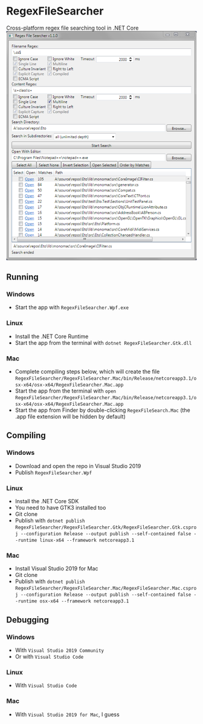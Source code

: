 RegexFileSearcher
=================
Cross-platform regex file searching tool in .NET Core
![](https://github.com/CommonLoon102/RegexFileSearcher/blob/master/image/screenshot.png?raw=true)

Running
-------

### Windows
 - Start the app with `RegexFileSearcher.Wpf.exe`
### Linux
 - Install the .NET Core Runtime
 - Start the app from the terminal with `dotnet RegexFileSearcher.Gtk.dll`
### Mac
 - Complete compiling steps below, which will create the file `RegexFileSearcher/RegexFileSearcher.Mac/bin/Release/netcoreapp3.1/osx-x64/osx-x64/RegexFileSearcher.Mac.app`
 - Start the app from the terminal with `open RegexFileSearcher/RegexFileSearcher.Mac/bin/Release/netcoreapp3.1/osx-x64/osx-x64/RegexFileSearcher.Mac.app`
 - Start the app from Finder by double-clicking `RegexFileSearch.Mac` (the .app file extension will be hidden by default)
 
Compiling
---------

### Windows
 - Download and open the repo in Visual Studio 2019
 - Publish `RegexFileSearcher.Wpf`
### Linux
 - Install the .NET Core SDK
 - You need to have GTK3 installed too
 - Git clone
 - Publish with `dotnet publish RegexFileSearcher/RegexFileSearcher.Gtk/RegexFileSearcher.Gtk.csproj --configuration Release --output publish --self-contained false --runtime linux-x64 --framework netcoreapp3.1`
### Mac
 - Install Visual Studio 2019 for Mac
 - Git clone
 - Publish with `dotnet publish RegexFileSearcher/RegexFileSearcher.Mac/RegexFileSearcher.Mac.csproj --configuration Release --output publish --self-contained false --runtime osx-x64 --framework netcoreapp3.1`
 
 Debugging
 ---------
 
### Windows
 - With `Visual Studio 2019 Community`
 - Or with `Visual Studio Code`
### Linux
 - With `Visual Studio Code`
### Mac
 - With `Visual Studio 2019 for Mac`, I guess
